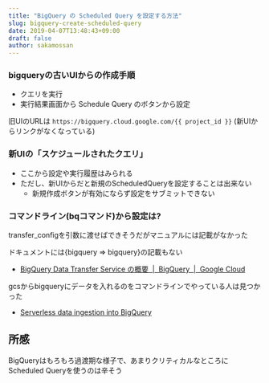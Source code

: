 ```yaml
---
title: "BigQuery の Scheduled Query を設定する方法"
slug: bigquery-create-scheduled-query
date: 2019-04-07T13:48:43+09:00
draft: false
author: sakamossan
---
```



### bigqueryの古いUIからの作成手順

- クエリを実行
- 実行結果画面から Schedule Query のボタンから設定

旧UIのURLは `https://bigquery.cloud.google.com/{{ project_id }}`
(新UIからリンクがなくなっている)


### 新UIの「スケジュールされたクエリ」

- ここから設定や実行履歴はみられる
- ただし、新UIからだと新規のScheduledQueryを設定することは出来ない
  - 新規作成ボタンが有効にならず設定をサブミットできない


### コマンドライン(bqコマンド)から設定は?

transfer_configを引数に渡せばできそうだがマニュアルには記載がなかった

ドキュメントには{bigquery => bigquery}の記載もない

- [BigQuery Data Transfer Service の概要  |  BigQuery  |  Google Cloud](https://cloud.google.com/bigquery/docs/transfer-service-overview?hl=ja)

gcsからbigqueryにデータを入れるのをコマンドラインでやっている人は見つかった

- [Serverless data ingestion into BigQuery](http://tamaszilagyi.com/blog/2019/2019-02-10-serverless/)


## 所感

BigQueryはもろもろ過渡期な様子で、あまりクリティカルなところにScheduled Queryを使うのは辛そう
